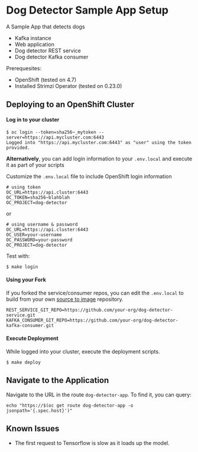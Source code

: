 Dog Detector Sample App Setup
=======================

A Sample App that detects dogs

- Kafka instance
- Web application
- Dog detector REST service
- Dog detector Kafka consumer

Prerequesites:
- OpenShift (tested on 4.7)
- Installed Strimzi Operator (tested on 0.23.0)

## Deploying to an OpenShift Cluster

#### Log in to your cluster
```shell
$ oc login --token=sha256~_mytoken --server=https://api.mycluster.com:6443
Logged into "https://api.mycluster.com:6443" as "user" using the token provided.
```
**Alternatively**, you can add login information to your `.env.local` and execute it as part of your scripts

Customize the `.env.local` file to include OpenShift login information
```.dotenv
# using token
OC_URL=https://api.cluster:6443
OC_TOKEN=sha256~blahblah
OC_PROJECT=dog-detector
```
or 
```.dotenv
# using username & password
OC_URL=https://api.cluster:6443
OC_USER=your-username
OC_PASSWORD=your-password
OC_PROJECT=dog-detector
```

Test with:
```shell script
$ make login
```


#### Using your Fork
If you forked the service/consumer repos, you can edit the `.env.local` to build from your own [source to image](https://github.com/openshift/source-to-image) repository.
```.dotenv
REST_SERVICE_GIT_REPO=https://github.com/your-org/dog-detector-service.git
KAFKA_CONSUMER_GIT_REPO=https://github.com/your-org/dog-detector-kafka-consumer.git
```

#### Execute Deployment
While logged into your cluster, execute the deployment scripts.
```shell script
$ make deploy
```

## Navigate to the Application
Navigate to the URL in the route `dog-detector-app`.  To find it, you can query:
```shell
echo "https://$(oc get route dog-detector-app -o jsonpath='{.spec.host}')"
```

## Known Issues
- The first request to Tensorflow is slow as it loads up the model.